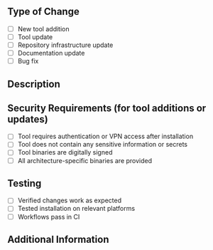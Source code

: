 ## Type of Change

- [ ] New tool addition
- [ ] Tool update
- [ ] Repository infrastructure update
- [ ] Documentation update
- [ ] Bug fix

## Description

<!-- Describe your changes -->

## Security Requirements (for tool additions or updates)

- [ ] Tool requires authentication or VPN access after installation
- [ ] Tool does not contain any sensitive information or secrets
- [ ] Tool binaries are digitally signed
- [ ] All architecture-specific binaries are provided

## Testing

- [ ] Verified changes work as expected
- [ ] Tested installation on relevant platforms
- [ ] Workflows pass in CI

## Additional Information

<!-- Add any other context about the PR here -->
